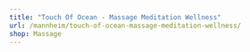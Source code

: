 ```yaml
---
title: "Touch Of Ocean - Massage Meditation Wellness"
url: /mannheim/touch-of-ocean-massage-meditation-wellness/
shop: Massage
---
```

